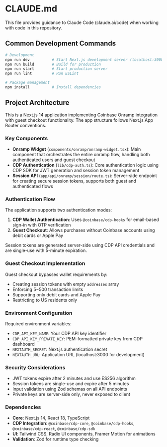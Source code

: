 # CLAUDE.md

This file provides guidance to Claude Code (claude.ai/code) when working with code in this repository.

## Common Development Commands

```bash
# Development
npm run dev          # Start Next.js development server (localhost:3000)
npm run build        # Build for production
npm run start        # Start production server
npm run lint         # Run ESLint

# Package management
npm install          # Install dependencies
```

## Project Architecture

This is a Next.js 14 application implementing Coinbase Onramp integration with guest checkout functionality. The app structure follows Next.js App Router conventions.

### Key Components

- **Onramp Widget** (`components/onramp/onramp-widget.tsx`): Main component that orchestrates the entire onramp flow, handling both authenticated users and guest checkout
- **CDP Authentication** (`lib/cdp-auth.ts`): Core authentication logic using CDP SDK for JWT generation and session token management
- **Session API** (`app/api/onramp/session/route.ts`): Server-side endpoint for creating secure session tokens, supports both guest and authenticated flows

### Authentication Flow

The application supports two authentication modes:
1. **CDP Wallet Authentication**: Uses `@coinbase/cdp-hooks` for email-based sign-in with OTP verification
2. **Guest Checkout**: Allows purchases without Coinbase accounts using debit cards or Apple Pay

Session tokens are generated server-side using CDP API credentials and are single-use with 5-minute expiration.

### Guest Checkout Implementation

Guest checkout bypasses wallet requirements by:
- Creating session tokens with empty `addresses` array
- Enforcing $5-$500 transaction limits 
- Supporting only debit cards and Apple Pay
- Restricting to US residents only

### Environment Configuration

Required environment variables:
- `CDP_API_KEY_NAME`: Your CDP API key identifier
- `CDP_API_KEY_PRIVATE_KEY`: PEM-formatted private key from CDP dashboard
- `NEXTAUTH_SECRET`: Next.js authentication secret
- `NEXTAUTH_URL`: Application URL (localhost:3000 for development)

### Security Considerations

- JWT tokens expire after 2 minutes and use ES256 algorithm
- Session tokens are single-use and expire after 5 minutes
- Input validation using Zod schemas on all API endpoints
- Private keys are server-side only, never exposed to client

### Dependencies

- **Core**: Next.js 14, React 18, TypeScript
- **CDP Integration**: `@coinbase/cdp-core`, `@coinbase/cdp-hooks`, `@coinbase/cdp-react`, `@coinbase/cdp-sdk`
- **UI**: Tailwind CSS, Radix UI components, Framer Motion for animations
- **Validation**: Zod for runtime type checking